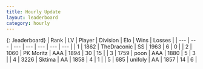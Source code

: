 ```yaml
---
title: Hourly Update
layout: leaderboard
category: hourly
---
```


{: .leaderboard}
| Rank | LV | Player | Division | Elo | Wins | Losses |
| --- | --- | --- | --- | --- | --- | --- |
| <span data-change="0">1</span> | 1862 | <span title="ID: 544310">TheDraconic</span> | SS | <span data-change="18">1963</span> | <span data-change="1">6</span> | <span data-change="0">0</span> |
| <span data-change="1">2</span> | 1060 | <span title="ID: 427478">PK Moritz</span> | AAA | <span data-change="22">1894</span> | <span data-change="3">30</span> | <span data-change="1">15</span> |
| <span data-change="-1">3</span> | 1759 | <span title="ID: 540690">poon</span> | AAA | <span data-change="0">1880</span> | <span data-change="0">5</span> | <span data-change="0">3</span> |
| <span data-change="1">4</span> | 3226 | <span title="ID: 353063">Sktima</span> | AA | <span data-change="0">1858</span> | <span data-change="0">4</span> | <span data-change="0">1</span> |
| <span data-change="-1">5</span> | 685 | <span title="ID: 750704">unifoly</span> | AA | <span data-change="-10">1857</span> | <span data-change="0">14</span> | <span data-change="1">6</span> |